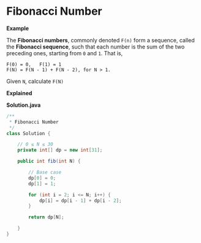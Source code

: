 # Fibonacci Number

**Example**

The **Fibonacci numbers**, commonly denoted `F(n)` form a sequence, called the **Fibonacci sequence**, such that each number is the sum of the two preceding ones, starting from `0` and `1`. That is,

```
F(0) = 0,   F(1) = 1
F(N) = F(N - 1) + F(N - 2), for N > 1.
```

Given `N`, calculate `F(N)`

**Explained**

**Solution.java**

```java
/**
 * Fibonacci Number
 */
class Solution {

    // 0 ≤ N ≤ 30
    private int[] dp = new int[31];

    public int fib(int N) {

        // Base case
        dp[0] = 0;
        dp[1] = 1;

        for (int i = 2; i <= N; i++) {
            dp[i] = dp[i - 1] + dp[i - 2];
        }

        return dp[N];

    }
}
```